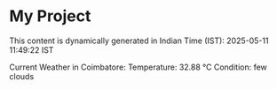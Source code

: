 # My Project

This content is dynamically generated in Indian Time (IST): 2025-05-11 11:49:22 IST


Current Weather in Coimbatore:
Temperature: 32.88 °C
Condition: few clouds
